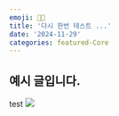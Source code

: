 ```yaml
---
emoji: 👨‍💻
title: '다시 한번 테스트 ...'
date: '2024-11-29'
categories: featured-Core
---
```


## 예시 글입니다.

test
![](ex.webp)

```toc
```
